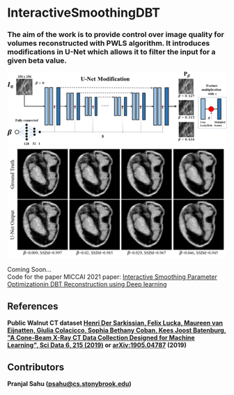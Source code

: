 # InteractiveSmoothingDBT

<h3>The aim of the work is to provide control over image quality for volumes reconstructed with PWLS algorithm.
It introduces modifications in U-Net which allows it to filter the input for a given beta value.
</h3>

![UNet](https://github.com/PranjalSahu/InteractiveSmoothingDBT/blob/main/unet2.png "UNet Modification")
![ScreenShot](https://github.com/PranjalSahu/InteractiveSmoothingDBT/blob/main/intro1.png "Result on Walnut CT sample")

Coming Soon...<br>
Code for the paper MICCAI 2021 paper: [Interactive Smoothing Parameter Optimizationin DBT Reconstruction using Deep learning](https://www.researchgate.net/publication/352998652_Interactive_Smoothing_Parameter_Optimization_in_DBT_Reconstruction_using_Deep_learning)


## References
<b>Public Walnut CT dataset<b>
[Henri Der Sarkissian, Felix Lucka, Maureen van Eijnatten, Giulia Colacicco, Sophia Bethany Coban, Kees Joost Batenburg, "A Cone-Beam X-Ray CT Data Collection Designed for Machine Learning", Sci Data 6, 215 (2019)](https://doi.org/10.1038/s41597-019-0235-y) or [arXiv:1905.04787](https://arxiv.org/abs/1905.04787) (2019)

## Contributors
Pranjal Sahu (psahu@cs.stonybrook.edu)
